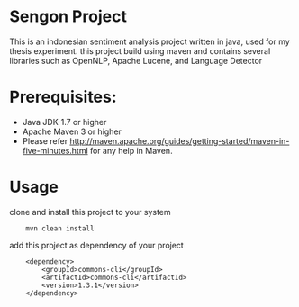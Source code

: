 Sengon Project
==============

This is an indonesian sentiment analysis project written in java, used for my thesis experiment.
this project build using maven and contains several libraries such as OpenNLP, Apache Lucene, and Language Detector

Prerequisites:
==============
*	Java JDK-1.7 or higher
*	Apache Maven 3 or higher
*	Please refer http://maven.apache.org/guides/getting-started/maven-in-five-minutes.html for any help in Maven.

Usage
=====

clone and install this project to your system

        mvn clean install

add this project as dependency of your project

		<dependency>
            <groupId>commons-cli</groupId>
            <artifactId>commons-cli</artifactId>
            <version>1.3.1</version>
        </dependency>

